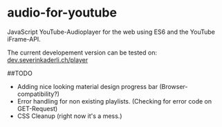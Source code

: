 # audio-for-youtube
JavaScript YouTube-Audioplayer for the web using ES6 and the YouTube iFrame-API.

The current developement version can be tested on: 
[dev.severinkaderli.ch/player](https://dev.severinkaderli.ch/player)

##TODO
* Adding nice looking material design progress bar (Browser-compatibility?)
* Error handling for non existing playlists. (Checking for error code on GET-Request)
* CSS Cleanup (right now it's a mess.)
